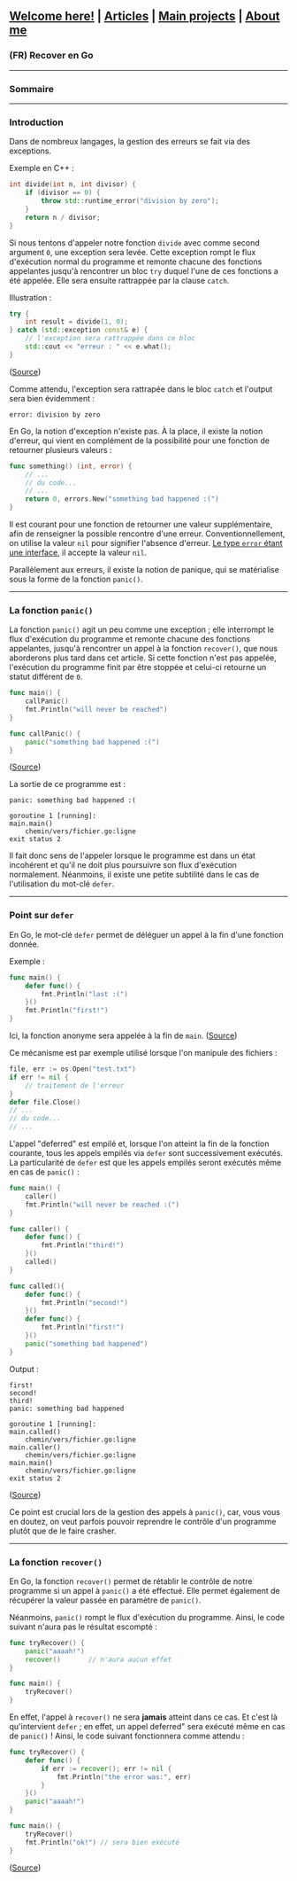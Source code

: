 ## [Welcome here!](https://vpenando.github.io) | [Articles](https://vpenando.github.io/articles.html) | [Main projects](https://vpenando.github.io/projects.html) | [About me](https://vpenando.github.io/about.html)

### (FR) Recover en Go

---

### Sommaire

---

### Introduction
Dans de nombreux langages, la gestion des erreurs se fait via des exceptions.

Exemple en C++ :
```cpp
int divide(int n, int divisor) {
    if (divisor == 0) {
        throw std::runtime_error("division by zero");
    }
    return n / divisor;
}
```
Si nous tentons d'appeler notre fonction `divide` avec comme second argument `0`, une exception sera levée. Cette exception rompt le flux d'exécution normal du programme et remonte chacune des fonctions appelantes jusqu'à rencontrer un bloc `try` duquel l'une de ces fonctions a été appelée. Elle sera ensuite rattrappée par la clause `catch`. 

Illustration :
```cpp
try {
    int result = divide(1, 0);
} catch (std::exception const& e) {
    // l'exception sera rattrappée dans ce bloc
    std::cout << "erreur : " << e.what();
}
```
([Source](http://coliru.stacked-crooked.com/a/d06febe1057c5d33))

Comme attendu, l'exception sera rattrapée dans le bloc `catch` et l'output sera bien évidemment :
```
error: division by zero
```
En Go, la notion d'exception n'existe pas. À la place, il existe la notion d'erreur, qui vient en complément de la possibilité pour une fonction de retourner plusieurs valeurs :
```go
func something() (int, error) {
    // ...
    // du code...
    // ...
    return 0, errors.New("something bad happened :(")
}
```
Il est courant pour une fonction de retourner une valeur supplémentaire, afin de renseigner la possible rencontre d'une erreur.
Conventionnellement, on utilise la valeur `nil` pour signifier l'absence d'erreur. [Le type `error` étant une interface](https://golang.org/pkg/builtin/#error), il accepte la valeur `nil`.

Parallèlement aux erreurs, il existe la notion de panique, qui se matérialise sous la forme de la fonction `panic()`.

---

### La fonction `panic()`
La fonction `panic()` agit un peu comme une exception ; elle interrompt le flux d'exécution du programme et remonte chacune des fonctions appelantes, jusqu'à rencontrer un appel à la fonction `recover()`, que nous aborderons plus tard dans cet article. Si cette fonction n'est pas appelée, l'exécution du programme finit par être stoppée et celui-ci retourne un statut différent de `0`.

```go
func main() {
    callPanic()
    fmt.Println("will never be reached")
}

func callPanic() {
    panic("something bad happened :(")
}
```
([Source](https://play.golang.org/p/SGvkXHtjpbi))

La sortie de ce programme est :
```
panic: something bad happened :(

goroutine 1 [running]:
main.main()
    chemin/vers/fichier.go:ligne
exit status 2
```
Il fait donc sens de l'appeler lorsque le programme est dans un état incohérent et qu'il ne doit plus poursuivre son flux d'exécution normalement.
Néanmoins, il existe une petite subtilité dans le cas de l'utilisation du mot-clé `defer`.

---

### Point sur `defer`
En Go, le mot-clé `defer` permet de déléguer un appel à la fin d'une fonction donnée.

Exemple :
```go
func main() {
    defer func() {
        fmt.Println("last :(")
    }()
    fmt.Println("first!")
}
```
Ici, la fonction anonyme sera appelée à la fin de `main`. ([Source](https://play.golang.org/p/kd-onsT1Qp-))

Ce mécanisme est par exemple utilisé lorsque l'on manipule des fichiers :
```go
file, err := os.Open("test.txt")
if err != nil {
    // traitement de l'erreur
}
defer file.Close()
// ...
// du code...
// ...
```
L'appel "deferred" est empilé et, lorsque l'on atteint la fin de la fonction courante, tous les appels empilés via `defer` sont successivement exécutés.
La particularité de `defer` est que les appels empilés seront exécutés même en cas de `panic()` :
```go
func main() {
    caller()
    fmt.Println("will never be reached :(")
}

func caller() {
    defer func() {
        fmt.Println("third!")
    }()
    called()
}

func called(){
    defer func() {
        fmt.Println("second!")
    }()
    defer func() {
        fmt.Println("first!")
    }()
    panic("something bad happened")
}
```
Output :
```
first!
second!
third!
panic: something bad happened

goroutine 1 [running]:
main.called()
    chemin/vers/fichier.go:ligne
main.caller()
    chemin/vers/fichier.go:ligne
main.main()
    chemin/vers/fichier.go:ligne
exit status 2
```
([Source](https://play.golang.org/p/tof87famHnH))

Ce point est crucial lors de la gestion des appels à `panic()`, car, vous vous en doutez, on veut parfois pouvoir reprendre le contrôle d'un programme plutôt que de le faire crasher.

---

### La fonction `recover()`
En Go, la fonction `recover()` permet de rétablir le contrôle de notre programme si un appel à `panic()` a été effectué. Elle permet également de récupérer la valeur passée en paramètre de `panic()`.

Néanmoins, `panic()` rompt le flux d'exécution du programme. Ainsi, le code suivant n'aura pas le résultat escompté :
```go
func tryRecover() {
    panic("aaaah!")
    recover()       // n'aura aucun effet
}

func main() {
    tryRecover()
}
```
En effet, l'appel à `recover()` ne sera **jamais** atteint dans ce cas. Et c'est là qu'intervient `defer` ; en effet, un appel deferred" sera exécuté même en cas de `panic()` ! Ainsi, le code suivant fonctionnera comme attendu :
```go
func tryRecover() {
    defer func() {
        if err := recover(); err != nil {
            fmt.Println("the error was:", err)
        }
    }()
    panic("aaaah!")
}

func main() {
    tryRecover()
    fmt.Println("ok!") // sera bien exécuté
}
```
([Source](https://play.golang.org/p/vQeKR9d0vwA))

